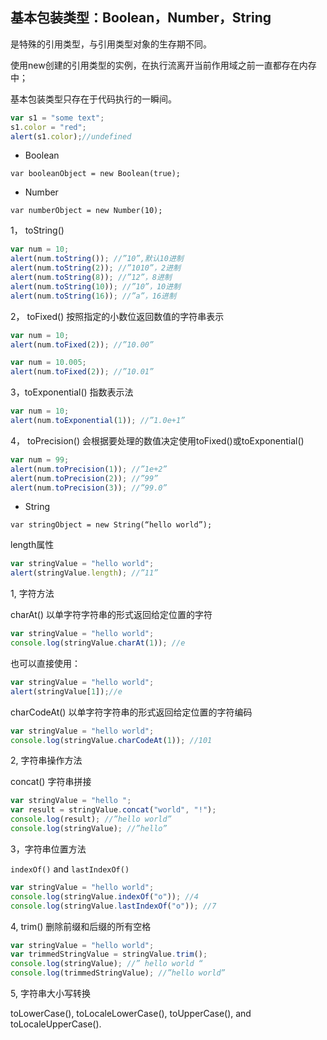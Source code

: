 ## 基本包装类型：Boolean，Number，String
是特殊的引用类型，与引用类型对象的生存期不同。     

使用new创建的引用类型的实例，在执行流离开当前作用域之前一直都存在内存中；   

基本包装类型只存在于代码执行的一瞬间。

```javascript
var s1 = "some text";
s1.color = "red";
alert(s1.color);//undefined
```

* Boolean  

`var booleanObject = new Boolean(true);`

* Number   

`var numberObject = new Number(10);`

1， toString()    

```javascript
var num = 10;
alert(num.toString()); //”10”,默认10进制
alert(num.toString(2)); //”1010”，2进制
alert(num.toString(8)); //”12”，8进制
alert(num.toString(10)); //”10”，10进制
alert(num.toString(16)); //”a”，16进制
```
2， toFixed() 按照指定的小数位返回数值的字符串表示

```javascript
var num = 10;
alert(num.toFixed(2)); //”10.00”
```    

```javascript
var num = 10.005;
alert(num.toFixed(2)); //”10.01”
```
3，toExponential() 指数表示法   
 
```javascript
var num = 10;
alert(num.toExponential(1)); //”1.0e+1”
```

4， toPrecision() 会根据要处理的数值决定使用toFixed()或toExponential()

```javascript
var num = 99;
alert(num.toPrecision(1)); //”1e+2”
alert(num.toPrecision(2)); //”99”
alert(num.toPrecision(3)); //”99.0”
```  
* String
 
`var stringObject = new String(“hello world”);`   
 
length属性 

```javascript
var stringValue = "hello world";
alert(stringValue.length); //”11”
```   

1, 字符方法  

charAt() 以单字符字符串的形式返回给定位置的字符   
```javascript
var stringValue = "hello world";
console.log(stringValue.charAt(1)); //e
```       

也可以直接使用：   

```javascript
var stringValue = "hello world";
alert(stringValue[1]);//e
```

charCodeAt() 以单字符字符串的形式返回给定位置的字符编码    

```javascript
var stringValue = "hello world";
console.log(stringValue.charCodeAt(1)); //101
```  

2, 字符串操作方法 

concat() 字符串拼接 
```javascript
var stringValue = "hello ";
var result = stringValue.concat("world", "!");
console.log(result); //”hello world”
console.log(stringValue); //”hello”
```
 3，字符串位置方法 
 
 `indexOf()` and `lastIndexOf()`

```javascript
var stringValue = "hello world";
console.log(stringValue.indexOf("o")); //4
console.log(stringValue.lastIndexOf("o")); //7
```  

4, trim() 删除前缀和后缀的所有空格  
 
 ```javascript
var stringValue = "hello world";
var trimmedStringValue = stringValue.trim();
console.log(stringValue); //” hello world “
console.log(trimmedStringValue); //”hello world” 
```

5,  字符串大小写转换    

toLowerCase(), toLocaleLowerCase(), toUpperCase(), and toLocaleUpperCase().
